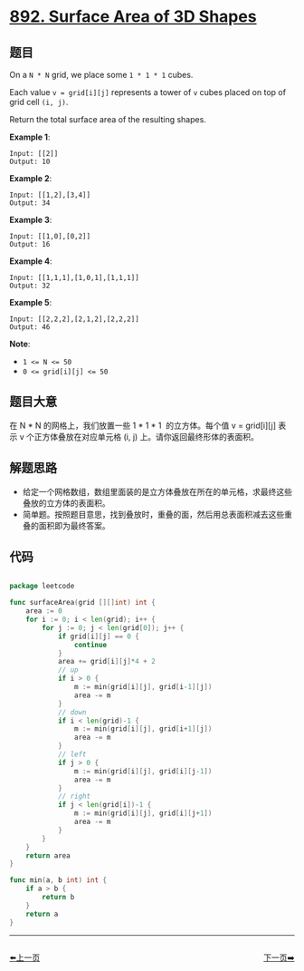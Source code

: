 # [892. Surface Area of 3D Shapes](https://leetcode.com/problems/surface-area-of-3d-shapes/)


## 题目

On a `N * N` grid, we place some `1 * 1 * 1` cubes.

Each value `v = grid[i][j]` represents a tower of `v` cubes placed on top of grid cell `(i, j)`.

Return the total surface area of the resulting shapes.

**Example 1**:

```
Input: [[2]]
Output: 10
```

**Example 2**:

```
Input: [[1,2],[3,4]]
Output: 34
```

**Example 3**:

```
Input: [[1,0],[0,2]]
Output: 16
```

**Example 4**:

```
Input: [[1,1,1],[1,0,1],[1,1,1]]
Output: 32
```

**Example 5**:

```
Input: [[2,2,2],[2,1,2],[2,2,2]]
Output: 46
```

**Note**:

- `1 <= N <= 50`
- `0 <= grid[i][j] <= 50`

## 题目大意

在 N * N 的网格上，我们放置一些 1 * 1 * 1  的立方体。每个值 v = grid[i][j] 表示 v 个正方体叠放在对应单元格 (i, j) 上。请你返回最终形体的表面积。


## 解题思路

- 给定一个网格数组，数组里面装的是立方体叠放在所在的单元格，求最终这些叠放的立方体的表面积。
- 简单题。按照题目意思，找到叠放时，重叠的面，然后用总表面积减去这些重叠的面积即为最终答案。

## 代码

```go

package leetcode

func surfaceArea(grid [][]int) int {
	area := 0
	for i := 0; i < len(grid); i++ {
		for j := 0; j < len(grid[0]); j++ {
			if grid[i][j] == 0 {
				continue
			}
			area += grid[i][j]*4 + 2
			// up
			if i > 0 {
				m := min(grid[i][j], grid[i-1][j])
				area -= m
			}
			// down
			if i < len(grid)-1 {
				m := min(grid[i][j], grid[i+1][j])
				area -= m
			}
			// left
			if j > 0 {
				m := min(grid[i][j], grid[i][j-1])
				area -= m
			}
			// right
			if j < len(grid[i])-1 {
				m := min(grid[i][j], grid[i][j+1])
				area -= m
			}
		}
	}
	return area
}

func min(a, b int) int {
	if a > b {
		return b
	}
	return a
}

```


----------------------------------------------
<div style="display: flex;justify-content: space-between;align-items: center;">
<p><a href="https://books.halfrost.com/leetcode/ChapterFour/0800~0899/0891.Sum-of-Subsequence-Widths/">⬅️上一页</a></p>
<p><a href="https://books.halfrost.com/leetcode/ChapterFour/0800~0899/0895.Maximum-Frequency-Stack/">下一页➡️</a></p>
</div>
